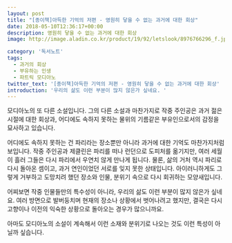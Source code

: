 ```yaml
---
layout: post
title: "[종이책]아득한 기억의 저편 - 영원히 닿을 수 없는 과거에 대한 회상"
date: 2018-05-10T12:36:17+00:00
description: 영원히 닿을 수 없는 과거에 대한 회상
image: http://image.aladin.co.kr/product/19/92/letslook/8976766296_f.jpg

category: '독서노트'  
tags: 
  - 과거의 회상
  - 부유하는 인생
  - 파트릭 모디아노
twitter_text: '[종이책]아득한 기억의 저편 - 영원히 닿을 수 없는 과거에 대한 회상'
introduction: '우리의 삶도 이런 부분이 많지 않은가 싶네요. '
---
```


모디아노의 또 다른 소설입니다. 그의 다른 소설과 마찬가지로 작중 주인공은 과거 젊은 시절에 대한 회상과, 어디에도 속하지 못하는 물위의 기름같은 부유인으로서의 감정을 묘사하고 있습니다.

어디에도 속하지 못하는 건 파리라는 장소뿐만 아니라 과거에 대한 기억도 마찬가지처럼 보입니다. 작중 주인공과 제클린은 파리를 떠나 런던으로 도피처를 옮기지만, 여러 세월이 흘러 그들은 다시 파리에서 우연치 않게 만나게 됩니다. 물론, 삶의 거처 역시 파리로 다시 돌아온 셈이고, 과거 연인이었던 서로를 잊지 못한 상태입니다. 아이러니하게도 그렇게 거부하고 도망치려 했던 장소와 인물, 분위기 속으로 다시 회귀하는 모양새입니다.

어찌보면 작중 인물들만의 특수성이 아니라, 우리의 삶도 이런 부분이 많지 않은가 싶네요. 여러 방면으로 발버둥치며 현재의 장소나 상황에서 벗어나려고 했지만, 결국은 다시 고향이나 이전의 익숙한 상황으로 돌아오는 경우가 많으니까요.

아마도 모디아노의 소설이 계속해서 이런 소재와 분위기로 나오는 것도 이런 특성이 아닐까 싶습니다.